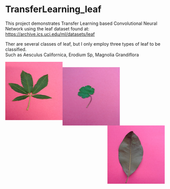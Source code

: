 # TransferLearning_leaf
This project demonstrates Transfer Learning based Convolutional Neural Network using the leaf dataset found at:
https://archive.ics.uci.edu/ml/datasets/leaf

Ther are several classes of leaf, but I only employ three types of leaf to be classified.<br>
Such as Aesculus Californica, Erodium Sp, Magnolia Grandiflora<br>

<img align = "left" width="181" height="184" src="https://github.com/jimmg35/TransferLearning_leaf/blob/master/dataset/Train/AesculusCalifornica_04.JPG"><br>
<img align = "center" width="181" height="184" src="https://github.com/jimmg35/TransferLearning_leaf/blob/master/dataset/Train/ErodiumSp_03.JPG"><br>
<img align = "right" width="181" height="184" src="https://github.com/jimmg35/TransferLearning_leaf/blob/master/dataset/Train/MagnoliaGrandiflora_02.JPG">

